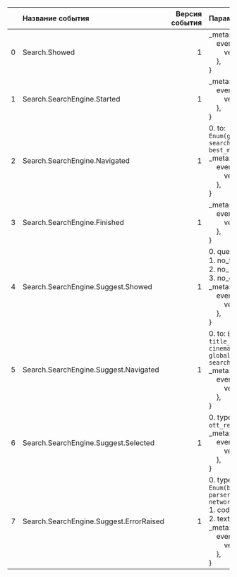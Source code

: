 |    | Название события                        |   Версия события | Параметры&nbsp;&nbsp;&nbsp;&nbsp;&nbsp;&nbsp;&nbsp;&nbsp;&nbsp;&nbsp;&nbsp;&nbsp;&nbsp;&nbsp;&nbsp;&nbsp;&nbsp;&nbsp;&nbsp;&nbsp;&nbsp;                                                                                                                                                             | Описание&nbsp;&nbsp;&nbsp;&nbsp;&nbsp;&nbsp;&nbsp;&nbsp;&nbsp;&nbsp;&nbsp;&nbsp;&nbsp;&nbsp;&nbsp;&nbsp;&nbsp;&nbsp;&nbsp;&nbsp;&nbsp;&nbsp;&nbsp;&nbsp;&nbsp;&nbsp;&nbsp;&nbsp;&nbsp;&nbsp;&nbsp;&nbsp;&nbsp;&nbsp;&nbsp;&nbsp;&nbsp;                                                                            | Комментарий&nbsp;&nbsp;&nbsp;&nbsp;&nbsp;&nbsp;&nbsp;&nbsp;&nbsp;&nbsp;&nbsp;&nbsp;&nbsp;&nbsp;&nbsp;&nbsp;&nbsp;&nbsp;&nbsp;&nbsp;&nbsp;&nbsp;&nbsp;&nbsp;&nbsp;&nbsp;&nbsp;&nbsp;&nbsp;&nbsp;&nbsp;&nbsp;&nbsp;&nbsp;   | Android                                 | iOS                                     | tvOS              | WebSmartTV                              |
|---:|:----------------------------------------|-----------------:|:----------------------------------------------------------------------------------------------------------------------------------------------------------------------------------------------------------------------------------------------------------------------------------------------------|:------------------------------------------------------------------------------------------------------------------------------------------------------------------------------------------------------------------------------------------------------------------------------------------------------------------|:--------------------------------------------------------------------------------------------------------------------------------------------------------------------------------------------------------------------------|:----------------------------------------|:----------------------------------------|:------------------|:----------------------------------------|
|  0 | Search.Showed                           |                1 | _meta: {<br/>&nbsp;&nbsp;&nbsp;&nbsp;event: {<br/>&nbsp;&nbsp;&nbsp;&nbsp;&nbsp;&nbsp;&nbsp;&nbsp;version: 1<br/>&nbsp;&nbsp;&nbsp;&nbsp;},<br/>}                                                                                                                                                   | Показ&nbsp;экрана&nbsp;поиска<br/><br/>                                                                                                                                                                                                                                                                           |                                                                                                                                                                                                                           | Не поддерживается                       | В разработке‍ https://st.yandex-team.ru | Не поддерживается | В разработке‍ https://st.yandex-team.ru |
|  1 | Search.SearchEngine.Started             |                1 | _meta: {<br/>&nbsp;&nbsp;&nbsp;&nbsp;event: {<br/>&nbsp;&nbsp;&nbsp;&nbsp;&nbsp;&nbsp;&nbsp;&nbsp;version: 1<br/>&nbsp;&nbsp;&nbsp;&nbsp;},<br/>}                                                                                                                                                   | Переход&nbsp;к&nbsp;строке&nbsp;поиска<br/><br/>                                                                                                                                                                                                                                                                  |                                                                                                                                                                                                                           | В разработке‍ https://st.yandex-team.ru | В разработке‍ https://st.yandex-team.ru | Не поддерживается | В разработке‍ https://st.yandex-team.ru |
|  2 | Search.SearchEngine.Navigated           |                1 | 0. to: <code>Enum(global_search_result,<br/>search_list,<br/>best_movies_filter)</code><br/>_meta: {<br/>&nbsp;&nbsp;&nbsp;&nbsp;event: {<br/>&nbsp;&nbsp;&nbsp;&nbsp;&nbsp;&nbsp;&nbsp;&nbsp;version: 1<br/>&nbsp;&nbsp;&nbsp;&nbsp;},<br/>}                                                       | Переход&nbsp;к&nbsp;другому&nbsp;экрану<br/><br/>0. to - тип&nbsp;экрана<br/>                                                                                                                                                                                                                                     |                                                                                                                                                                                                                           | Не поддерживается                       | В разработке‍ https://st.yandex-team.ru | Не поддерживается | В разработке‍ https://st.yandex-team.ru |
|  3 | Search.SearchEngine.Finished            |                1 | _meta: {<br/>&nbsp;&nbsp;&nbsp;&nbsp;event: {<br/>&nbsp;&nbsp;&nbsp;&nbsp;&nbsp;&nbsp;&nbsp;&nbsp;version: 1<br/>&nbsp;&nbsp;&nbsp;&nbsp;},<br/>}                                                                                                                                                   | Выход&nbsp;из&nbsp;строки&nbsp;поиска<br/><br/>                                                                                                                                                                                                                                                                   |                                                                                                                                                                                                                           | Не поддерживается                       | В разработке‍ https://st.yandex-team.ru | Не поддерживается | В разработке‍ https://st.yandex-team.ru |
|  4 | Search.SearchEngine.Suggest.Showed      |                1 | 0. query: <code>String</code><br/>1. no_titles: <code>Bool</code><br/>2. no_persons: <code>Bool</code><br/>3. no_cinemas: <code>Bool</code><br/>_meta: {<br/>&nbsp;&nbsp;&nbsp;&nbsp;event: {<br/>&nbsp;&nbsp;&nbsp;&nbsp;&nbsp;&nbsp;&nbsp;&nbsp;version: 1<br/>&nbsp;&nbsp;&nbsp;&nbsp;},<br/>}   | Показ&nbsp;саджестов&nbsp;для&nbsp;текущего&nbsp;запроса<br/><br/>0. query - Запрос&nbsp;в&nbsp;поиске<br/>1. no_titles - Не&nbsp;найден&nbsp;ни&nbsp;один&nbsp;тайтл<br/>2. no_persons - Не&nbsp;найдена&nbsp;ни&nbsp;одна&nbsp;персона<br/>3. no_cinemas - Не&nbsp;найден&nbsp;ни&nbsp;один&nbsp;кинотеатр<br/> | 'Требования&nbsp;по&nbsp;логированию:&nbsp;показывается&nbsp;после&nbsp;прихода&nbsp;ответа&nbsp;от&nbsp;бэкенда.<br/>Если&nbsp;возникла&nbsp;ошибка,&nbsp;то&nbsp;событие&nbsp;не&nbsp;логируется'                       | В разработке‍ https://st.yandex-team.ru | В разработке‍ https://st.yandex-team.ru | Не поддерживается | В разработке‍ https://st.yandex-team.ru |
|  5 | Search.SearchEngine.Suggest.Navigated   |                1 | 0. to: <code>Enum(person_card,<br/>title_card,<br/>cinema_card,<br/>global_search_result,<br/>search_list)</code><br/>_meta: {<br/>&nbsp;&nbsp;&nbsp;&nbsp;event: {<br/>&nbsp;&nbsp;&nbsp;&nbsp;&nbsp;&nbsp;&nbsp;&nbsp;version: 1<br/>&nbsp;&nbsp;&nbsp;&nbsp;},<br/>}                             | Переход&nbsp;к&nbsp;другому&nbsp;экрану<br/><br/>0. to - тип&nbsp;экрана<br/>                                                                                                                                                                                                                                     |                                                                                                                                                                                                                           | В разработке‍ https://st.yandex-team.ru | В разработке‍ https://st.yandex-team.ru | Не поддерживается | В разработке‍ https://st.yandex-team.ru |
|  6 | Search.SearchEngine.Suggest.Selected    |                1 | 0. type: <code>Enum(all_results,<br/>ott_results)</code><br/>_meta: {<br/>&nbsp;&nbsp;&nbsp;&nbsp;event: {<br/>&nbsp;&nbsp;&nbsp;&nbsp;&nbsp;&nbsp;&nbsp;&nbsp;version: 1<br/>&nbsp;&nbsp;&nbsp;&nbsp;},<br/>}                                                                                      | Выбор&nbsp;варианта&nbsp;отображения&nbsp;саджеста<br/><br/>0. type - Типы&nbsp;отображения<br/>                                                                                                                                                                                                                  |                                                                                                                                                                                                                           | В разработке‍ https://st.yandex-team.ru | В разработке‍ https://st.yandex-team.ru | Не поддерживается | В разработке‍ https://st.yandex-team.ru |
|  7 | Search.SearchEngine.Suggest.ErrorRaised |                1 | 0. type: <code>Enum(backend_error,<br/>parser_error,<br/>network_error)</code><br/>1. code: <code>Int</code><br/>2. text: <code>String</code><br/>_meta: {<br/>&nbsp;&nbsp;&nbsp;&nbsp;event: {<br/>&nbsp;&nbsp;&nbsp;&nbsp;&nbsp;&nbsp;&nbsp;&nbsp;version: 1<br/>&nbsp;&nbsp;&nbsp;&nbsp;},<br/>} | Возникла&nbsp;ошибка&nbsp;при&nbsp;показе&nbsp;саджеста<br/><br/>0. type - Тип&nbsp;ошибки<br/>1. code - Код&nbsp;ошибки<br/>2. text - Описание&nbsp;ошибки<br/>                                                                                                                                                  |                                                                                                                                                                                                                           | В разработке‍ https://st.yandex-team.ru | В разработке‍ https://st.yandex-team.ru | Не поддерживается | В разработке‍ https://st.yandex-team.ru |